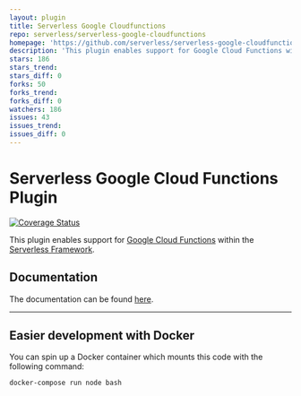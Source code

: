 ```yaml
---
layout: plugin
title: Serverless Google Cloudfunctions
repo: serverless/serverless-google-cloudfunctions
homepage: 'https://github.com/serverless/serverless-google-cloudfunctions'
description: 'This plugin enables support for Google Cloud Functions within the Serverless Framework.'
stars: 186
stars_trend: 
stars_diff: 0
forks: 50
forks_trend: 
forks_diff: 0
watchers: 186
issues: 43
issues_trend: 
issues_diff: 0
---
```



# Serverless Google Cloud Functions Plugin

[![Coverage Status](https://coveralls.io/repos/github/serverless/serverless-google-cloudfunctions/badge.svg?branch=master)](https://coveralls.io/github/serverless/serverless-google-cloudfunctions?branch=master)

This plugin enables support for [Google Cloud Functions](https://cloud.google.com/functions/) within the [Serverless Framework](https://github.com/serverless/serverless).

## Documentation

The documentation can be found [here](https://serverless.com/framework/docs/providers/google).

---

## Easier development with Docker

You can spin up a Docker container which mounts this code with the following command:

```bash
docker-compose run node bash
```
